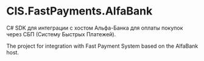 # CIS.FastPayments.AlfaBank

C# SDK для интеграции с хостом Альфа-Банка для оплаты покупок через СБП (Систему Быстрых Платежей).

The project for integration with Fast Payment System based on the AlfaBank host.
